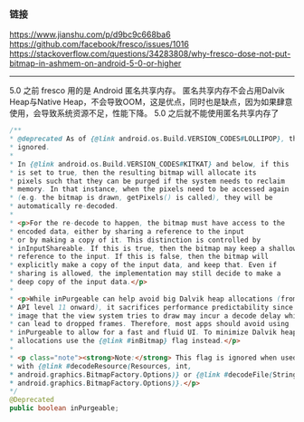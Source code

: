 ### 链接

<https://www.jianshu.com/p/d9bc9c668ba6>
<https://github.com/facebook/fresco/issues/1016>
<https://stackoverflow.com/questions/34283808/why-fresco-dose-not-put-bitmap-in-ashmem-on-android-5-0-or-higher>

---

5.0 之前 fresco 用的是 Android 匿名共享内存。
匿名共享内存不会占用Dalvik Heap与Native Heap，不会导致OOM，这是优点，同时也是缺点，因为如果肆意使用，会导致系统资源不足，性能下降。
5.0 之后就不能使用匿名共享内存了

```java
/**
* @deprecated As of {@link android.os.Build.VERSION_CODES#LOLLIPOP}, this is
* ignored.
*
* In {@link android.os.Build.VERSION_CODES#KITKAT} and below, if this
* is set to true, then the resulting bitmap will allocate its
* pixels such that they can be purged if the system needs to reclaim
* memory. In that instance, when the pixels need to be accessed again
* (e.g. the bitmap is drawn, getPixels() is called), they will be
* automatically re-decoded.
*
* <p>For the re-decode to happen, the bitmap must have access to the
* encoded data, either by sharing a reference to the input
* or by making a copy of it. This distinction is controlled by
* inInputShareable. If this is true, then the bitmap may keep a shallow
* reference to the input. If this is false, then the bitmap will
* explicitly make a copy of the input data, and keep that. Even if
* sharing is allowed, the implementation may still decide to make a
* deep copy of the input data.</p>
*
* <p>While inPurgeable can help avoid big Dalvik heap allocations (from
* API level 11 onward), it sacrifices performance predictability since any
* image that the view system tries to draw may incur a decode delay which
* can lead to dropped frames. Therefore, most apps should avoid using
* inPurgeable to allow for a fast and fluid UI. To minimize Dalvik heap
* allocations use the {@link #inBitmap} flag instead.</p>
*
* <p class="note"><strong>Note:</strong> This flag is ignored when used
* with {@link #decodeResource(Resources, int,
* android.graphics.BitmapFactory.Options)} or {@link #decodeFile(String,
* android.graphics.BitmapFactory.Options)}.</p>
*/
@Deprecated
public boolean inPurgeable;
```
